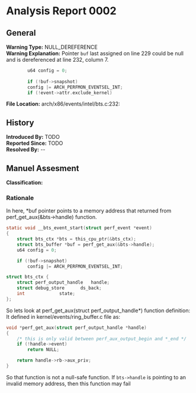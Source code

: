 # Analysis Report 0002 #

## General ##
**Warning Type:** NULL_DEREFERENCE  
**Warning Explanation:**  Pointer `buf` last assigned on line 229 could be null and is dereferenced at line 232, column 7.
```C
    	u64 config = 0;
     
    	if (!buf->snapshot)
   		config |= ARCH_PERFMON_EVENTSEL_INT;
	   	if (!event->attr.exclude_kernel)
```
**File Location:** arch/x86/events/intel/bts.c:232:
## History ##
**Introduced By:** TODO  
**Reported Since:** TODO  
**Resolved By:** --

## Manuel Assesment ##
**Classification:** 
### Rationale ###
In here, *buf pointer points to a memory address that returned from perf_get_aux(&bts->handle) function.  
```C
static void __bts_event_start(struct perf_event *event)
{
	struct bts_ctx *bts = this_cpu_ptr(&bts_ctx);
	struct bts_buffer *buf = perf_get_aux(&bts->handle);
	u64 config = 0;

	if (!buf->snapshot)
		config |= ARCH_PERFMON_EVENTSEL_INT;
```
```C
struct bts_ctx {
	struct perf_output_handle	handle;
	struct debug_store		ds_back;
	int				state;
};
```
So lets look at perf_get_aux(struct perf_output_handle*) function definition:  
It defined in kernel/events/ring_buffer.c file as:  

```C
void *perf_get_aux(struct perf_output_handle *handle)
{
	/* this is only valid between perf_aux_output_begin and *_end */
	if (!handle->event)
		return NULL;

	return handle->rb->aux_priv;
}
```
So that function is not a null-safe function. If ```bts->handle``` is pointing to an invalid memory address, then this function may fail
